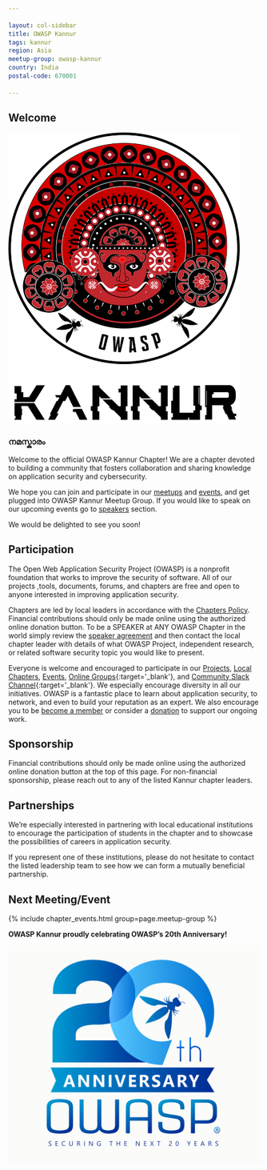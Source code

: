 ```yaml
---

layout: col-sidebar
title: OWASP Kannur
tags: kannur
region: Asia
meetup-group: owasp-kannur
country: India
postal-code: 670001

---
```


## Welcome

<img src="assets/images/logo.png" width="463" height="582">

### നമസ്കാരം
 
Welcome to the official OWASP Kannur Chapter! We are a chapter devoted to building a community that fosters collaboration and sharing knowledge on application security and cybersecurity.

We hope you can join and participate in our [meetups](https://www.meetup.com/owasp-kannur/) and [events](), and get plugged into OWASP Kannur  Meetup Group. If you would like to speak on our upcoming events go to [speakers]() section.

We would be delighted to see you soon!

## Participation

The Open Web Application Security Project (OWASP) is a nonprofit foundation that works to improve the security of software. All of our projects ,tools, documents, forums, and chapters are free and open to anyone interested in improving application security. 

Chapters are led by local leaders in accordance with the [Chapters Policy](/www-policy/operational/chapters). Financial contributions should only be made online using the authorized online donation button. To be a SPEAKER at ANY OWASP Chapter in the world simply review the [speaker agreement](/www-policy/legal/speaker-agreement) and then contact the local chapter leader with details of what OWASP Project, independent research, or related software security topic you would like to present.

Everyone is welcome and encouraged to participate in our [Projects](/projects/), [Local Chapters](/chapters/), [Events](/events/), [Online Groups](https://groups.google.com/a/owasp.com/){:target='_blank'}, and [Community Slack Channel](https://owasp.slack.com/){:target='_blank'}. We especially encourage diversity in all our initiatives. OWASP is a fantastic place to learn about application security, to network, and even to build your reputation as an expert. We also encourage you to be [become a member](/membership/) or consider a [donation](/donate/) to support our ongoing work.

## Sponsorship

Financial contributions should only be made online using the authorized online donation button at the top of this page. For non-financial sponsorship, please reach out to any of the listed Kannur chapter leaders.

## Partnerships

We’re especially interested in partnering with local educational institutions to encourage the participation of students in the chapter and to showcase the possibilities of careers in application security.

If you represent one of these institutions, please do not hesitate to contact the listed leadership team to see how we can form a mutually beneficial partnership.

Next Meeting/Event <!-- You should keep this section as it will populate your meetup events -->
---------------------
{% include chapter_events.html group=page.meetup-group %}

**OWASP Kannur proudly celebrating OWASP’s 20th Anniversary!**

<img src="assets/images/OWASP_20th_Anniversary.jpg">
